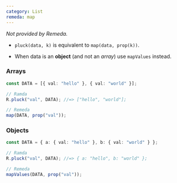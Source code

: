 ```yaml
---
category: List
remeda: map
---
```


_Not provided by Remeda._

- `pluck(data, k)` is equivalent to `map(data, prop(k))`.

- When data is an **object** (and not an _array_) use `mapValues` instead.

### Arrays

```ts
const DATA = [{ val: "hello" }, { val: "world" }];

// Ramda
R.pluck("val", DATA); //=> ["hello", "world"];

// Remeda
map(DATA, prop("val"));
```

### Objects

```ts
const DATA = { a: { val: "hello" }, b: { val: "world" } };

// Ramda
R.pluck("val", DATA); //=> { a: "hello", b: "world" };

// Remeda
mapValues(DATA, prop("val"));
```
